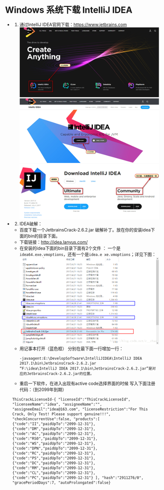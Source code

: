 # Windows 系统下载 IntelliJ IDEA

- 1. 通过IntelliJ IDEA官网下载：<https://www.jetbrains.com>  
![IDEA官网首页](images/download-one.jpg)  
![IDEA下载界面](images/download-two.jpg)  
![IDEA对应版本](images/download-three.jpg)  
- 2. IDEA破解：
    - 百度下载一个JetbrainsCrack-2.6.2.jar 破解补丁。放在你的安装idea下面的bin的目录下面。
    - 下载链接：<http://idea.lanyus.com/>  
    - 在安装的idea下面的bin目录下面有2个文件 ： 一个是`idea64.exe.vmoptions`，还有一个是`idea.e
      xe.vmoptions`；详见下图：
      ![破解界面](images/crack.jpg)  
    - 用记事本打开（蓝色框） 分别在最下面一行增加一行：  
        ```
        -javaagent:E:\DevelopSoftware\IntelliJIDEA\IntelliJ IDEA 2017.1\bin\JetbrainsCrack-2.6.2.jar
        “F:\idea\IntelliJ IDEA 2017.1\bin\JetbrainsCrack-2.6.2.jar”是对应的JetbrainsCrack-2.6.2.jar的位置。
        ```
    - 重启一下软件，在进入出现有active code选择界面的时候 写入下面注册代码：（到2099年到期）  
    ```
    ThisCrackLicenseId-{ "licenseId":"ThisCrackLicenseId", "licenseeName":"idea", "assigneeName":"", "assigneeEmail":"idea@163.com", "licenseRestriction":"For This Crack, Only Test! Please support genuine!!!", "checkConcurrentUse":false, "products":[ {"code":"II","paidUpTo":"2099-12-31"}, {"code":"DM","paidUpTo":"2099-12-31"}, {"code":"AC","paidUpTo":"2099-12-31"}, {"code":"RS0","paidUpTo":"2099-12-31"}, {"code":"WS","paidUpTo":"2099-12-31"}, {"code":"DPN","paidUpTo":"2099-12-31"}, {"code":"RC","paidUpTo":"2099-12-31"}, {"code":"PS","paidUpTo":"2099-12-31"}, {"code":"DC","paidUpTo":"2099-12-31"}, {"code":"RM","paidUpTo":"2099-12-31"}, {"code":"CL","paidUpTo":"2099-12-31"}, {"code":"PC","paidUpTo":"2099-12-31"} ], "hash":"2911276/0", "gracePeriodDays":7, "autoProlongated":false}
    ```